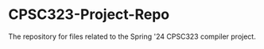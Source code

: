 # CPSC323-Project-Repo
The repository for files related to the Spring '24 CPSC323 compiler project.
